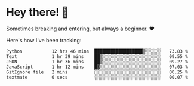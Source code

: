 # Hey there! 👋
Sometimes breaking and entering, but always a beginner. ❤️

Here's how I've been tracking:
<!--START_SECTION:waka-->

```text
Python           12 hrs 46 mins  ██████████████████▒░░░░░░   73.83 %
Text             1 hr 39 mins    ██▒░░░░░░░░░░░░░░░░░░░░░░   09.55 %
JSON             1 hr 36 mins    ██▒░░░░░░░░░░░░░░░░░░░░░░   09.27 %
JavaScript       1 hr 12 mins    █▓░░░░░░░░░░░░░░░░░░░░░░░   07.03 %
GitIgnore file   2 mins          ░░░░░░░░░░░░░░░░░░░░░░░░░   00.25 %
textmate         0 secs          ░░░░░░░░░░░░░░░░░░░░░░░░░   00.07 %
```

<!--END_SECTION:waka-->
